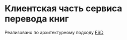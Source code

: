 <h1>Клиентская часть сервиса перевода книг</h1>

Реализовано по архитектурному подходу <a href="https://feature-sliced.design/ru/docs">FSD</a>